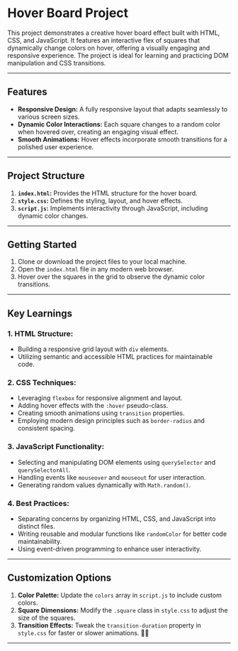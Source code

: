 # Hover Board Project

This project demonstrates a creative hover board effect built with HTML, CSS, and JavaScript. It features an interactive flex of squares that dynamically change colors on hover, offering a visually engaging and responsive experience. The project is ideal for learning and practicing DOM manipulation and CSS transitions.

---

## Features

- **Responsive Design:** A fully responsive layout that adapts seamlessly to various screen sizes.
- **Dynamic Color Interactions:** Each square changes to a random color when hovered over, creating an engaging visual effect.
- **Smooth Animations:** Hover effects incorporate smooth transitions for a polished user experience.

---

## Project Structure

1. **`index.html`:** Provides the HTML structure for the hover board.
2. **`style.css`:** Defines the styling, layout, and hover effects.
3. **`script.js`:** Implements interactivity through JavaScript, including dynamic color changes.

---

## Getting Started

1. Clone or download the project files to your local machine.
2. Open the `index.html` file in any modern web browser.
3. Hover over the squares in the grid to observe the dynamic color transitions.

---

## Key Learnings

### 1. **HTML Structure:**

- Building a responsive grid layout with `div` elements.
- Utilizing semantic and accessible HTML practices for maintainable code.

### 2. **CSS Techniques:**

- Leveraging `flexbox` for responsive alignment and layout.
- Adding hover effects with the `:hover` pseudo-class.
- Creating smooth animations using `transition` properties.
- Employing modern design principles such as `border-radius` and consistent spacing.

### 3. **JavaScript Functionality:**

- Selecting and manipulating DOM elements using `querySelector` and `querySelectorAll`.
- Handling events like `mouseover` and `mouseout` for user interaction.
- Generating random values dynamically with `Math.random()`.

### 4. **Best Practices:**

- Separating concerns by organizing HTML, CSS, and JavaScript into distinct files.
- Writing reusable and modular functions like `randomColor` for better code maintainability.
- Using event-driven programming to enhance user interactivity.

---

## Customization Options

1. **Color Palette:** Update the `colors` array in `script.js` to include custom colors.
2. **Square Dimensions:** Modify the `.square` class in `style.css` to adjust the size of the squares.
3. **Transition Effects:** Tweak the `transition-duration` property in `style.css` for faster or slower animations. 🎨✨

---

